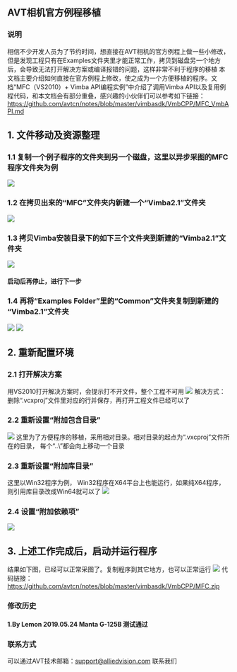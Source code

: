 AVT相机官方例程移植
---

### 说明
相信不少开发人员为了节约时间，想直接在AVT相机的官方例程上做一些小修改，但是发现工程只有在Examples文件夹里才能正常工作，拷贝到磁盘另一个地方后，会导致无法打开解决方案或编译报错的问题，这样非常不利于程序的移植
本文档主要介绍如何直接在官方例程上修改，使之成为一个方便移植的程序。文档“MFC（VS2010）+ Vimba API编程实例”中介绍了调用Vimba API以及复用例程代码，和本文档会有部分重叠，感兴趣的小伙伴们可以参考如下链接：
https://github.com/avtcn/notes/blob/master/vimbasdk/VmbCPP/MFC_VmbAPI.md

## 1.	文件移动及资源整理
### 1.1 复制一个例子程序的文件夹到另一个磁盘，这里以异步采图的MFC程序文件夹为例
![](ImageFolder2/1.png) 
### 1.2 在拷贝出来的“MFC”文件夹内新建一个“Vimba2.1”文件夹
![](ImageFolder2/2.png)
### 1.3 拷贝Vimba安装目录下的如下三个文件夹到新建的“Vimba2.1”文件夹
![](ImageFolder2/3.png)
#### 启动后再停止，进行下一步
### 1.4	再将“Examples Folder”里的“Common”文件夹复制到新建的 “Vimba2.1”文件夹
![](ImageFolder2/4.png)
![](ImageFolder2/5.png)

## 2.	重新配置环境
### 2.1 打开解决方案
用VS2010打开解决方案时，会提示打不开文件，整个工程不可用
![](ImageFolder2/6.png)
解决方式：删除“.vcxproj”文件里对应的行并保存，再打开工程文件已经可以了


### 2.2 重新设置“附加包含目录”
![](ImageFolder2/7.png)
这里为了方便程序的移植，采用相对目录。相对目录的起点为“.vxcproj”文件所在的目录， 每个“..\”都会向上移动一个目录
### 2.3 重新设置“附加库目录”
这里以Win32程序为例， Win32程序在X64平台上也能运行，如果纯X64程序，则引用库目录改成Win64就可以了
![](ImageFolder2/8.png)
### 2.4 设置“附加依赖项”
![](ImageFolder2/9.png)


## 3.	上述工作完成后，启动并运行程序
结果如下图，已经可以正常采图了。复制程序到其它地方，也可以正常运行
![](ImageFolder2/10.png)
代码链接：https://github.com/avtcn/notes/blob/master/vimbasdk/VmbCPP/MFC.zip

### 修改历史
#### 1.By Lemon 2019.05.24 Manta G-125B 测试通过

### 联系方式
可以通过AVT技术邮箱：support@alliedvision.com 联系我们


